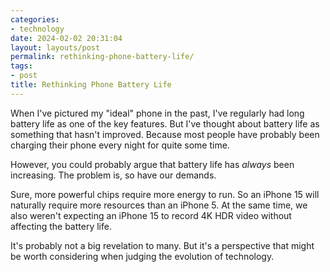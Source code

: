 ```yaml
---
categories:
- technology
date: 2024-02-02 20:31:04
layout: layouts/post
permalink: rethinking-phone-battery-life/
tags:
- post
title: Rethinking Phone Battery Life
---
```


When I've pictured my "ideal" phone in the past, I've regularly had long battery life as one of the key features. But I've thought about battery life as something that hasn't improved. Because most people have probably been charging their phone every night for quite some time.

However, you could probably argue that battery life has *always* been increasing. The problem is, so have our demands.

Sure, more powerful chips require more energy to run. So an iPhone 15 will naturally require more resources than an iPhone 5. At the same time, we also weren't expecting an iPhone 15 to record 4K HDR video without affecting the battery life.

It's probably not a big revelation to many. But it's a perspective that might be worth considering when judging the evolution of technology.